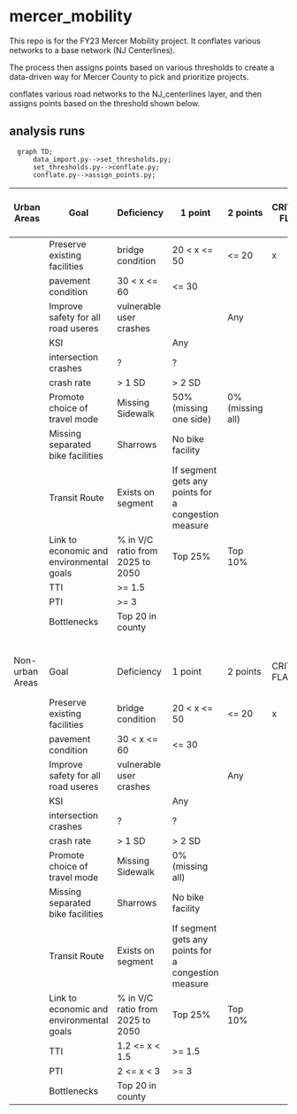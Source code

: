 # mercer_mobility

This repo is for the FY23 Mercer Mobility project. It conflates various networks to a base network (NJ Centerlines).

The process then assigns points based on various thresholds to create a data-driven way for Mercer County to pick and prioritize projects.

conflates various road networks to the NJ_centerlines layer, and then assigns points based on the threshold shown below.

## analysis runs

```mermaid
  graph TD;
      data_import.py-->set_thresholds.py;
      set_thresholds.py-->conflate.py;
      conflate.py-->assign_points.py;
```

| Urban Areas     | Goal                                     | Deficiency                       | 1 point                                             | 2 points         | CRITCAL FLAG | Total Available for Catagory |
| --------------- | ---------------------------------------- | -------------------------------- | --------------------------------------------------- | ---------------- | ------------ | ---------------------------- |
|                 | Preserve existing facilities             | bridge condition                 | 20 < x <= 50                                        | <= 20            | x            | 4                            |
|                 | pavement condition                       | 30 < x <= 60                     | <= 30                                               |                  |
|                 | Improve safety for all road useres       | vulnerable user crashes          |                                                     | Any              |              | 6                            |
|                 | KSI                                      |                                  | Any                                                 |                  |
|                 | intersection crashes                     | ?                                | ?                                                   |                  |
|                 | crash rate                               | \> 1 SD                          | \> 2 SD                                             |                  |
|                 | Promote choice of travel mode            | Missing Sidewalk                 | 50% (missing one side)                              | 0% (missing all) |              | 6                            |
|                 | Missing separated bike facilities        | Sharrows                         | No bike facility                                    |                  |
|                 | Transit Route                            | Exists on segment                | If segment gets any points for a congestion measure |                  |
|                 | Link to economic and environmental goals | % in V/C ratio from 2025 to 2050 | Top 25%                                             | Top 10%          |              | 3                            |
|                 | TTI                                      | \>= 1.5                          |                                                     |                  |
|                 | PTI                                      | \>= 3                            |                                                     |                  |
|                 | Bottlenecks                              | Top 20 in county                 |                                                     |                  |
|                 |                                          |                                  |                                                     |                  |              |                              |
|                 |                                          |                                  |                                                     |                  |              |                              |
|                 |                                          |                                  |                                                     |                  |              |                              |
|                 |                                          |                                  |                                                     |                  |              |                              |
| Non-urban Areas | Goal                                     | Deficiency                       | 1 point                                             | 2 points         | CRITCAL FLAG | Total Available for Catagory |
|                 | Preserve existing facilities             | bridge condition                 | 20 < x <= 50                                        | <= 20            | x            | 4                            |
|                 | pavement condition                       | 30 < x <= 60                     | <= 30                                               |                  |
|                 | Improve safety for all road useres       | vulnerable user crashes          |                                                     | Any              |              | 6                            |
|                 | KSI                                      |                                  | Any                                                 |                  |
|                 | intersection crashes                     | ?                                | ?                                                   |                  |
|                 | crash rate                               | \> 1 SD                          | \> 2 SD                                             |                  |
|                 | Promote choice of travel mode            | Missing Sidewalk                 | 0% (missing all)                                    |                  |              | 5                            |
|                 | Missing separated bike facilities        | Sharrows                         | No bike facility                                    |                  |
|                 | Transit Route                            | Exists on segment                | If segment gets any points for a congestion measure |                  |
|                 | Link to economic and environmental goals | % in V/C ratio from 2025 to 2050 | Top 25%                                             | Top 10%          |              | 5                            |
|                 | TTI                                      | 1.2 <= x < 1.5                   | \>= 1.5                                             |                  |
|                 | PTI                                      | 2 <= x < 3                       | \>= 3                                               |                  |
|                 | Bottlenecks                              | Top 20 in county                 |                                                     |
